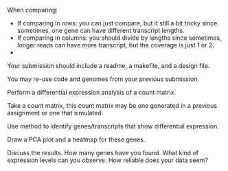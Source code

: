 When comparing:
- If comparing in rows: you can just compare, but it still a bit tricky since sometimes, one gene can have different transcript lengths.
- If comparing in columns: you should divide by lengths since sometimes, longer reads can have more transcript, but the coverage is just 1 or 2.
- 
Your submission should include a readme, a makefile, and a design file.

You may re-use code and genomes from your previous submission.

Perform a differential expression analysis of a count matrix.

Take a count matrix, this count matrix may be one generated in a previous assignment or one that simulated.

Use method to identify genes/transcripts that show differential expression.

Draw a PCA plot and a heatmap for these genes.

Discuss the results. How many genes have you found. What kind of expression levels can you observe. How reliable does your data seem?

